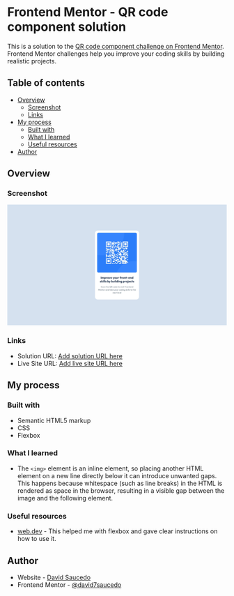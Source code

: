 # Frontend Mentor - QR code component solution

This is a solution to the [QR code component challenge on Frontend Mentor](https://www.frontendmentor.io/challenges/qr-code-component-iux_sIO_H). Frontend Mentor challenges help you improve your coding skills by building realistic projects. 

## Table of contents

- [Overview](#overview)
  - [Screenshot](#screenshot)
  - [Links](#links)
- [My process](#my-process)
  - [Built with](#built-with)
  - [What I learned](#what-i-learned)
  - [Useful resources](#useful-resources)
- [Author](#author)

## Overview

### Screenshot

![](./screenshot.jpg)

### Links

- Solution URL: [Add solution URL here](https://your-solution-url.com)
- Live Site URL: [Add live site URL here](https://david7saucedo.github.io/qr-code-component/)

## My process

### Built with

- Semantic HTML5 markup
- CSS
- Flexbox

### What I learned
- The `<img>` element is an inline element, so placing another HTML element on a new line directly below it can introduce unwanted gaps. This happens because whitespace (such as line breaks) in the HTML is rendered as space in the browser, resulting in a visible gap between the image and the following element.

### Useful resources
- [web.dev](https://web.dev/learn/css/flexbox) - This helped me with flexbox and gave clear instructions on how to use it.

## Author
- Website - [David Saucedo](https://www.your-site.com)
- Frontend Mentor - [@david7saucedo](https://www.frontendmentor.io/profile/yourusername)
